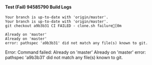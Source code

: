 #### Test (Fail) 94585790 Build Logs


```
Your branch is up-to-date with 'origin/master'.
Your branch is up-to-date with 'origin/master'.
git checkout a9b3b31 CI FAILED - clone.sh failure[0m

Already on 'master'
Already on 'master'
error: pathspec 'a9b3b31' did not match any file(s) known to git.

```

Error: Command failed: Already on 'master'
Already on 'master'
error: pathspec 'a9b3b31' did not match any file(s) known to git.
